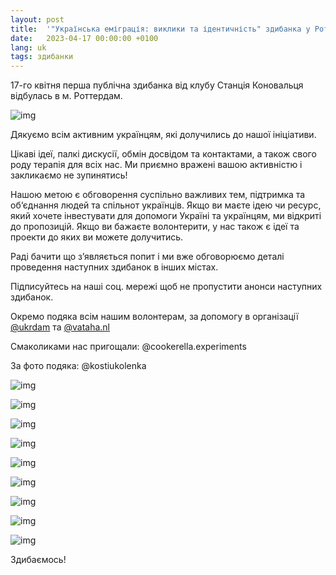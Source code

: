 ```yaml
---
layout: post
title:  '"Українська еміграція: виклики та ідентичність" здибанка у Роттердамі'
date:   2023-04-17 00:00:00 +0100
lang: uk
tags: здибанки
---
```


17-го квітня перша публічна здибанка від клубу Станція Коновальця відбулась в м. Роттердам.

![img](/assets/images/2023-04-17/photo-154.webp)

Дякуємо всім активним українцям, які долучились до нашої ініціативи.

Цікаві ідеї, палкі дискусії, обмін досвідом та контактами, а також свого роду терапія для всіх нас.
Ми приємно вражені вашою активністю і закликаємо не зупинятись!

Нашою метою є обговорення суспільно важливих тем, підтримка та об‘єднання людей та спільнот українців.
Якщо ви маєте ідею чи ресурс, який хочете інвестувати для допомоги Україні та українцям, ми відкриті до пропозицій.
Якщо ви бажаєте волонтерити, у нас також є ідеї та проекти до яких ви можете долучитись.

Раді бачити що зʼявляється попит і ми вже обговорюємо деталі проведення наступних здибанок в інших містах.

Підписуйтесь на наші соц. мережі щоб не пропустити анонси наступних здибанок.

Окремо подяка всім нашим волонтерам,
за допомогу в організації [@ukrdam](https://www.instagram.com/ukrdam/) та [@vataha.nl](https://vataha.nl)

Смаколиками нас пригощали: @cookerella.experiments

За фото подяка: @kostiukolenka

![img](/assets/images/2023-04-17/photo-104.webp)

![img](/assets/images/2023-04-17/photo-119.webp)

![img](/assets/images/2023-04-17/photo-122.webp)

![img](/assets/images/2023-04-17/photo-9.webp)

![img](/assets/images/2023-04-17/photo-166.webp)

![img](/assets/images/2023-04-17/photo-173.webp)

![img](/assets/images/2023-04-17/photo-194.webp)

![img](/assets/images/2023-04-17/photo-69.webp)

![img](/assets/images/2023-04-17/photo-91.webp)


Здибаємось!